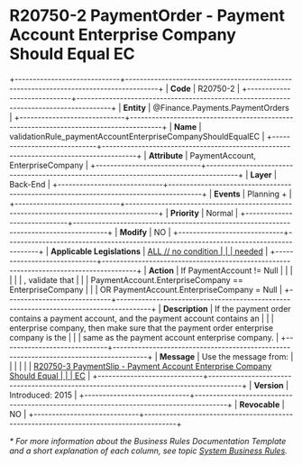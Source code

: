 ﻿---
erp.type: business-rule
erp.entity: Finance.Payments.PaymentOrders
---

# R20750-2 PaymentOrder - Payment Account Enterprise Company Should Equal EC
+-----------------------------+---------------------------------------------------------------------------------------+
| **Code**                    | R20750-2                                                                              |
+-----------------------------+---------------------------------------------------------------------------------------+
| **Entity**                  | @Finance.Payments.PaymentOrders                                                                          |
+-----------------------------+---------------------------------------------------------------------------------------+
| **Name**                    | validationRule_paymentAccountEnterpriseCompanyShouldEqualEC                           |
+-----------------------------+---------------------------------------------------------------------------------------+
| **Attribute**               | PaymentAccount, EnterpriseCompany                                                     |
+-----------------------------+---------------------------------------------------------------------------------------+
| **Layer**                   | Back-End                                                                              |
+-----------------------------+---------------------------------------------------------------------------------------+
| **Events**                  | Planning +                                                                            |
+-----------------------------+---------------------------------------------------------------------------------------+
| **Priority**                | Normal                                                                                |
+-----------------------------+---------------------------------------------------------------------------------------+
| **Modify**                  | NO                                                                                    |
+-----------------------------+---------------------------------------------------------------------------------------+
| **Applicable Legislations** | [ALL // no condition                                                                  |
|                             | needed](https://confluence.erp.net/display/techdoc/Country+Specific+Functionality)    |
+-----------------------------+---------------------------------------------------------------------------------------+
| **Action**                  | If PaymentAccount != Null                                                             |
|                             |                                                                                       |
|                             | , validate that                                                                       |
|                             | PaymentAccount.EnterpriseCompany == EnterpriseCompany                                 |
|                             | OR PaymentAccount.EnterpriseCompany = Null                                            |
+-----------------------------+---------------------------------------------------------------------------------------+
| **Description**             | If the payment order contains a payment account, and the payment account contains an  |
|                             | enterprise company, then make sure that the payment order enterprise company is the   |
|                             | same as the payment account enterprise company.                                       |
+-----------------------------+---------------------------------------------------------------------------------------+
| **Message**                 | Use the message from:                                                                 |
|                             |                                                                                       |
|                             | [R20750-3 PaymentSlip - Payment Account Enterprise Company Should Equal               |
|                             | EC](R20750-3.md)                                                                      |
+-----------------------------+---------------------------------------------------------------------------------------+
| **Version**                 | Introduced: 2015                                                                      |
+-----------------------------+---------------------------------------------------------------------------------------+
| **Revocable**               | NO                                                                                    |
+-----------------------------+---------------------------------------------------------------------------------------+

*\* For more information about the Business Rules Documentation Template and a short explanation of each column, see
topic [System Business Rules](../templates/template-description-system-business-rules.md).*

  

  
